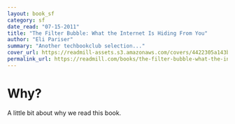 ```yaml
---
layout: book_sf
category: sf
date_read: "07-15-2011"
title: "The Filter Bubble: What the Internet Is Hiding From You"
author: "Eli Pariser"
summary: "Another techbookclub selection..."
cover_url: https://readmill-assets.s3.amazonaws.com/covers/4422305a143b67c9749b2efabc8497ab-original.png?1363265901
permalink_url: https://readmill.com/books/the-filter-bubble-what-the-internet-is-hiding-from-you
---
```


# Why?
A little bit about why we read this book.

